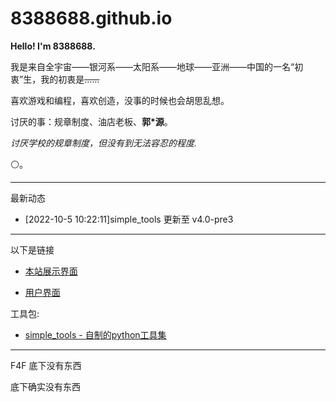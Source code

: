 # 8388688.github.io

**Hello! I'm 8388688.**

我是来自全宇宙——银河系——太阳系——地球——亚洲——中国的一名“初衷”生，我的初衷是~~......~~

喜欢游戏和编程，喜欢创造，没事的时候也会胡思乱想。

讨厌的事：规章制度、油店老板、**郭\*源**。

*讨厌学校的规章制度，但没有到无法容忍的程度.*

⚪。

-----
最新动态

- [2022-10-5 10:22:11]simple_tools 更新至 v4.0-pre3

-----
以下是链接

+ [本站展示界面](https://8388688.github.io/)

+ [用户界面](https://github.com/8388688/)

工具包:

+ [simple_tools - 自制的python工具集](https://github.com/8388688/simple_tools)

-----
F4F 底下没有东西

底下确实没有东西
